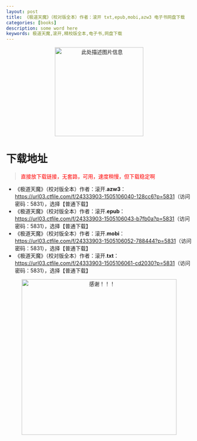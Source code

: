 ```yaml
---
layout: post
title: 《极道天魔》（校对版全本）作者：滚开 txt,epub,mobi,azw3 电子书网盘下载
categories: [books]
description: some word here
keywords: 极道天魔,滚开,精校版全本,电子书,网盘下载
---
```


<div align="center"><img src="https://qweree.cn/wp-content/uploads/2025/05/ji-dao-tian-mo.jpg" alt="此处描述图片信息" width="240px" height="auto"></div>

# 下载地址

> <p style="color:red" >直接放下载链接，无套路，可用，速度稍慢，但下载稳定啊</p>

- 《极道天魔》（校对版全本）作者：滚开.**azw3**：<https://url03.ctfile.com/f/24333903-1505106040-128cc6?p=5831>（访问密码：5831），选择【普通下载】
- 《极道天魔》（校对版全本）作者：滚开.**epub**：<https://url03.ctfile.com/f/24333903-1505106043-b7fb0a?p=5831>（访问密码：5831），选择【普通下载】
- 《极道天魔》（校对版全本）作者：滚开.**mobi**：<https://url03.ctfile.com/f/24333903-1505106052-788444?p=5831>（访问密码：5831），选择【普通下载】
- 《极道天魔》（校对版全本）作者：滚开.**txt**：<https://url03.ctfile.com/f/24333903-1505106061-cd2030?p=5831>（访问密码：5831），选择【普通下载】

<div align="center"><img src="https://pic.imgdb.cn/item/6707df6bd29ded1a8ce37031.gif" alt="感谢！！！" width="420px" height="auto"/></div>
